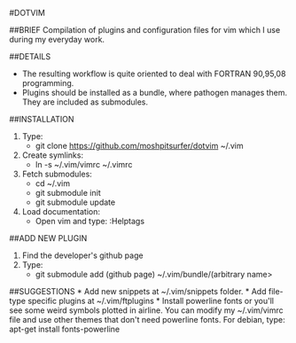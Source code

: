 #DOTVIM

##BRIEF
Compilation of plugins and configuration files for vim which I use
during my everyday work.

##DETAILS
* The resulting workflow is quite oriented to deal with FORTRAN 90,95,08 programming.
* Plugins should be installed as a bundle, where pathogen manages them. They are
  included as submodules.

##INSTALLATION
1. Type:
	* git clone https://github.com/moshpitsurfer/dotvim ~/.vim
2. Create symlinks:
	* ln -s ~/.vim/vimrc ~/.vimrc
3. Fetch submodules:
	* cd ~/.vim
	* git submodule init
	* git submodule update
4. Load documentation:
	* Open vim and type:
	:Helptags

##ADD NEW PLUGIN
1. Find the developer's github page
2. Type:
	* git submodule add (github page) ~/.vim/bundle/(arbitrary name>

##SUGGESTIONS
	* Add new snippets at ~/.vim/snippets folder.
	* Add file-type specific plugins at ~/.vim/ftplugins
	* Install powerline fonts or you'll see some weird symbols plotted in airline. You can
     modify my ~/.vim/vimrc file and use other themes that don't need powerline fonts.
     For debian, type: apt-get install fonts-powerline
